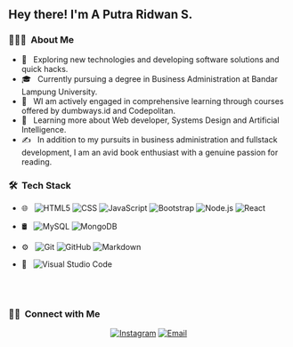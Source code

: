 <h2> Hey there! I'm A Putra Ridwan S.</h2>

<h3> 👨🏻‍💻 &nbsp;About Me </h3>

- 🤔 &nbsp; Exploring new technologies and developing software solutions and quick hacks.
- 🎓 &nbsp; Currently pursuing a degree in Business Administration at Bandar Lampung University.
- 💼 &nbsp; WI am actively engaged in comprehensive learning through courses offered by dumbways.id and Codepolitan.
- 🌱 &nbsp; Learning more about Web developer, Systems Design and Artificial Intelligence.
- ✍️ &nbsp; In addition to my pursuits in business administration and fullstack development, I am an avid book enthusiast with a genuine passion for reading.

<h3> 🛠 &nbsp;Tech Stack</h3>

- 🌐 &nbsp;
  ![HTML5](https://img.shields.io/badge/-HTML5-333333?style=flat&logo=HTML5)
  ![CSS](https://img.shields.io/badge/-CSS-333333?style=flat&logo=CSS3&logoColor=1572B6)
  ![JavaScript](https://img.shields.io/badge/-JavaScript-333333?style=flat&logo=javascript)
  ![Bootstrap](https://img.shields.io/badge/-Bootstrap-333333?style=flat&logo=bootstrap&logoColor=563D7C)
  ![Node.js](https://img.shields.io/badge/-Node.js-333333?style=flat&logo=node.js)
  ![React](https://img.shields.io/badge/-React-333333?style=flat&logo=react)
- 🛢 &nbsp;
  ![MySQL](https://img.shields.io/badge/-MySQL-333333?style=flat&logo=mysql)
  ![MongoDB](https://img.shields.io/badge/-MongoDB-333333?style=flat&logo=mongodb)
 
- ⚙️ &nbsp;
  ![Git](https://img.shields.io/badge/-Git-333333?style=flat&logo=git)
  ![GitHub](https://img.shields.io/badge/-GitHub-333333?style=flat&logo=github)
  ![Markdown](https://img.shields.io/badge/-Markdown-333333?style=flat&logo=markdown)
- 🔧 &nbsp;
  ![Visual Studio Code](https://img.shields.io/badge/-Visual%20Studio%20Code-333333?style=flat&logo=visual-studio-code&logoColor=007ACC)

<br/>
<br/>

<h3> 🤝🏻 &nbsp;Connect with Me </h3>

<p align="center">
<a href="https://www.instagram.com/ahmadputraridwan/"><img alt="Instagram" src="https://img.shields.io/badge/Instagram-ahmadputraridwan-blue?style=flat-square&logo=instagram"></a>
<a href="mailto:a_putra.16411059@student.ubl.ac.id"><img alt="Email" src="https://img.shields.io/badge/Email-a_putra.16411059@student.ubl.ac.id-blue?style=flat-square&logo=gmail"></a>
</p>
